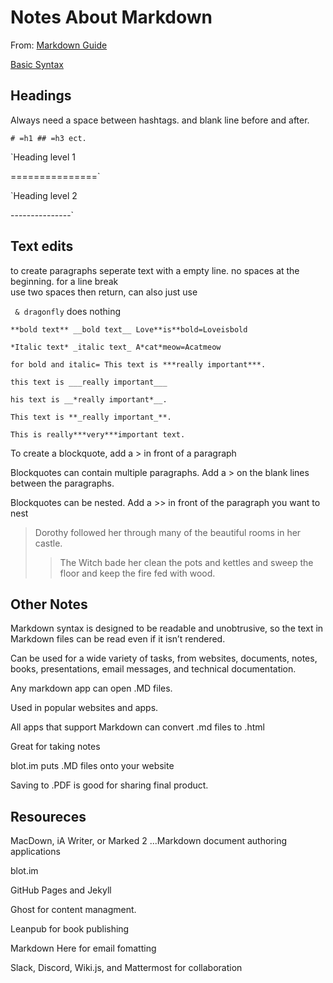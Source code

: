 # Notes About Markdown

From: [Markdown Guide](https://www.markdownguide.org/getting-started/)

[Basic Syntax](https://www.markdownguide.org/basic-syntax/)

## Headings

Always need a space between hashtags. and blank line before and after.

`# =h1 ## =h3 ect.`

`Heading level 1

===============`

`Heading level 2

---------------`

## Text edits

to create paragraphs seperate text with a empty line. no spaces at the beginning. for a line break <br> use two spaces then return, can also just use <br>

` & dragonfly` does nothing

`**bold text** __bold text__ Love**is**bold=Loveisbold`

`*Italic text* _italic text_ A*cat*meow=Acatmeow`

`for bold and italic= This text is ***really important***.`  

`this text is ___really important___`  

`his text is __*really important*__.`  

`This text is **_really important_**.`  

`This is really***very***important text.`

To create a blockquote, add a > in front of a paragraph

Blockquotes can contain multiple paragraphs. Add a > on the blank lines between the paragraphs.

Blockquotes can be nested. Add a >> in front of the paragraph you want to nest

> Dorothy followed her through many of the beautiful rooms in her castle.
>
>> The Witch bade her clean the pots and kettles and sweep the floor and keep the fire fed with wood.


## Other Notes

Markdown syntax is designed to be readable and unobtrusive, so the text in Markdown files can be read even if it isn’t rendered.

Can be used for a wide variety of tasks, from websites, documents, notes, books, presentations, email messages, and technical documentation.

Any markdown app can open .MD files.

Used in popular websites and apps.

All apps that support Markdown can convert .md files to .html 

Great for taking notes

blot.im puts .MD files onto your website

Saving to .PDF is good for sharing final product.

## Resoureces

MacDown, iA Writer, or Marked 2 ...Markdown document authoring applications

blot.im

GitHub Pages and Jekyll

Ghost for content managment.

Leanpub for book publishing

Markdown Here for email fomatting 

Slack, Discord, Wiki.js, and Mattermost for collaboration
